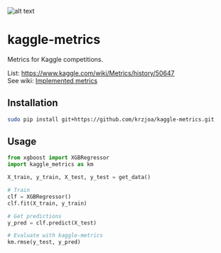 [km]: https://raw.githubusercontent.com/krzjoa/kaggle-metrics/master/km50p.png "kaggle-metrics logo" 

![alt text][km]  

# kaggle-metrics


Metrics for Kaggle competitions.

List: https://www.kaggle.com/wiki/Metrics/history/50647 <br/>
See wiki: [Implemented metrics](https://github.com/krzjoa/kaggle-metrics/wiki/Implemented-metrics)

## Installation
```bash
sudo pip install git+https://github.com/krzjoa/kaggle-metrics.git
```
## Usage
```python
from xgboost import XGBRegressor
import kaggle_metrics as km

X_train, y_train, X_test, y_test = get_data()

# Train
clf = XGBRegressor()
clf.fit(X_train, y_train)

# Get predictions
y_pred = clf.predict(X_test)

# Evaluate with kaggle-metrics
km.rmse(y_test, y_pred)


```


